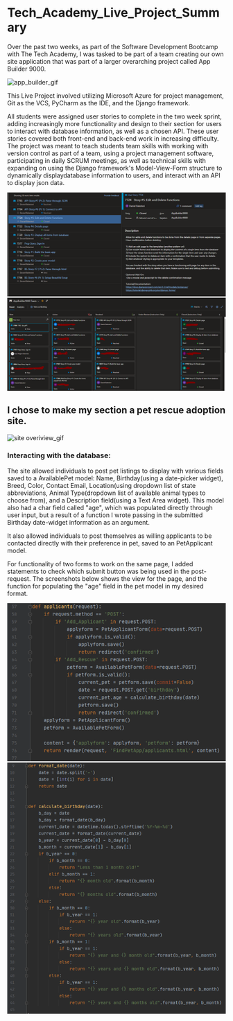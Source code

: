 # Tech_Academy_Live_Project_Summary

Over the past two weeks, as part of the Software Development Bootcamp  with The Tech Academy, I was tasked to be part of a team creating our own site application that was part of a larger overarching project called App Builder 9000.

![app_builder_gif](app_builder_main.gif)

This Live Project involved utilizing Microsoft Azure for project management, Git as the VCS, PyCharm as the IDE, and the Django framework.

All students were assigned user stories to complete in the two week sprint, adding increasingly more functionality and design to their section for users to interact with database information, as well as a chosen API. These user stories covered both front-end and back-end work in increasing difficulty. The project was meant to teach students team skills with working with version control as part of a team, using a project management software, participating in daily SCRUM meetings, as well as technical skills with expanding on using the Django framework's Model-View-Form structure to dynamically displaydatabase information to users, and interact with an API to display json data.

![azure stories](azure_stories2.PNG)
![user story boards](user_story_boards.PNG)




## I chose to make my section a pet rescue adoption site.

![site overiview_gif](overview.gif)

### Interacting with the database:

The site allowed individuals to post pet listings to display with various fields saved to a AvailablePet model: Name, Birthday(using a date-picker widget), Breed, Color, Contact Email, Location(using dropdown list of state abbreviations, Animal Type(dropdown list of available animal types to choose from), and a Description field(using a Text Area widget). This model also had a char field called "age", which was populated directly through user input, but a result of a function I wrote passing in the submitted Birthday date-widget information as an argument.

It also allowed individuals to post themselves as willing applicants to be contacted directly with their preference in pet, saved to an PetApplicant model.

For functionality of two forms to work on the same page, I added statements to check which submit button was being used in the post-request. The screenshots below shows the view for the page, and the function for populating the "age" field in the pet model in my desired format.

![applicant view](applicant_view.PNG)
![age calculation](age_calculation.PNG)
